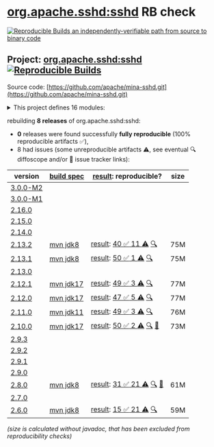 [org.apache.sshd:sshd](https://central.sonatype.com/artifact/org.apache.sshd/sshd/versions) RB check
=======

[![Reproducible Builds](https://reproducible-builds.org/images/logos/rb.svg) an independently-verifiable path from source to binary code](https://reproducible-builds.org/)

## Project: [org.apache.sshd:sshd](https://central.sonatype.com/artifact/org.apache.sshd/sshd/versions) [![Reproducible Builds](https://img.shields.io/endpoint?url=https://raw.githubusercontent.com/jvm-repo-rebuild/reproducible-central/master/content/org/apache/sshd/badge.json)](https://github.com/jvm-repo-rebuild/reproducible-central/blob/master/content/org/apache/sshd/README.md)

Source code: [https://github.com/apache/mina-sshd.git](https://github.com/apache/mina-sshd.git)

<details><summary>This project defines 16 modules:</summary>

* [org.apache.sshd:apache-sshd](https://central.sonatype.com/artifact/org.apache.sshd/apache-sshd/overview)
* [org.apache.sshd:sshd](https://central.sonatype.com/artifact/org.apache.sshd/sshd/overview)
* [org.apache.sshd:sshd-cli](https://central.sonatype.com/artifact/org.apache.sshd/sshd-cli/overview)
* [org.apache.sshd:sshd-common](https://central.sonatype.com/artifact/org.apache.sshd/sshd-common/overview)
* [org.apache.sshd:sshd-contrib](https://central.sonatype.com/artifact/org.apache.sshd/sshd-contrib/overview)
* [org.apache.sshd:sshd-core](https://central.sonatype.com/artifact/org.apache.sshd/sshd-core/overview)
* [org.apache.sshd:sshd-git](https://central.sonatype.com/artifact/org.apache.sshd/sshd-git/overview)
* [org.apache.sshd:sshd-ldap](https://central.sonatype.com/artifact/org.apache.sshd/sshd-ldap/overview)
* [org.apache.sshd:sshd-mina](https://central.sonatype.com/artifact/org.apache.sshd/sshd-mina/overview)
* [org.apache.sshd:sshd-netty](https://central.sonatype.com/artifact/org.apache.sshd/sshd-netty/overview)
* [org.apache.sshd:sshd-openpgp](https://central.sonatype.com/artifact/org.apache.sshd/sshd-openpgp/overview)
* [org.apache.sshd:sshd-osgi](https://central.sonatype.com/artifact/org.apache.sshd/sshd-osgi/overview)
* [org.apache.sshd:sshd-putty](https://central.sonatype.com/artifact/org.apache.sshd/sshd-putty/overview)
* [org.apache.sshd:sshd-scp](https://central.sonatype.com/artifact/org.apache.sshd/sshd-scp/overview)
* [org.apache.sshd:sshd-sftp](https://central.sonatype.com/artifact/org.apache.sshd/sshd-sftp/overview)
* [org.apache.sshd:sshd-spring-sftp](https://central.sonatype.com/artifact/org.apache.sshd/sshd-spring-sftp/overview)
</details>

rebuilding **8 releases** of org.apache.sshd:sshd:
- **0** releases were found successfully **fully reproducible** (100% reproducible artifacts :white_check_mark:),
- 8 had issues (some unreproducible artifacts :warning:, see eventual :mag: diffoscope and/or :memo: issue tracker links):

| version | [build spec](/BUILDSPEC.md) | [result](https://reproducible-builds.org/docs/jvm/): reproducible? | size |
| -- | --------- | ------ | -- |
| [3.0.0-M2](https://central.sonatype.com/artifact/org.apache.sshd/sshd/3.0.0-M2/pom) | | | |
| [3.0.0-M1](https://central.sonatype.com/artifact/org.apache.sshd/sshd/3.0.0-M1/pom) | | | |
| [2.16.0](https://central.sonatype.com/artifact/org.apache.sshd/sshd/2.16.0/pom) | | | |
| [2.15.0](https://central.sonatype.com/artifact/org.apache.sshd/sshd/2.15.0/pom) | | | |
| [2.14.0](https://central.sonatype.com/artifact/org.apache.sshd/sshd/2.14.0/pom) | | | |
| [2.13.2](https://central.sonatype.com/artifact/org.apache.sshd/sshd/2.13.2/pom) | [mvn jdk8](sshd-2.13.2.buildspec) | [result](sshd-2.13.2.buildinfo): [40 :white_check_mark:  11 :warning:](sshd-2.13.2.buildcompare) [:mag:](sshd-2.13.2.diffoscope) | 75M |
| [2.13.1](https://central.sonatype.com/artifact/org.apache.sshd/sshd/2.13.1/pom) | [mvn jdk8](sshd-2.13.1.buildspec) | [result](sshd-2.13.1.buildinfo): [50 :white_check_mark:  1 :warning:](sshd-2.13.1.buildcompare) [:mag:](sshd-2.13.1.diffoscope) | 75M |
| [2.13.0](https://central.sonatype.com/artifact/org.apache.sshd/sshd/2.13.0/pom) | | | |
| [2.12.1](https://central.sonatype.com/artifact/org.apache.sshd/sshd/2.12.1/pom) | [mvn jdk17](sshd-2.12.1.buildspec) | [result](sshd-2.12.1.buildinfo): [49 :white_check_mark:  3 :warning:](sshd-2.12.1.buildcompare) [:mag:](sshd-2.12.1.diffoscope) | 77M |
| [2.12.0](https://central.sonatype.com/artifact/org.apache.sshd/sshd/2.12.0/pom) | [mvn jdk17](sshd-2.12.0.buildspec) | [result](sshd-2.12.0.buildinfo): [47 :white_check_mark:  5 :warning:](sshd-2.12.0.buildcompare) [:mag:](sshd-2.12.0.diffoscope) | 77M |
| [2.11.0](https://central.sonatype.com/artifact/org.apache.sshd/sshd/2.11.0/pom) | [mvn jdk11](sshd-2.11.0.buildspec) | [result](sshd-2.11.0.buildinfo): [49 :white_check_mark:  3 :warning:](sshd-2.11.0.buildcompare) [:mag:](sshd-2.11.0.diffoscope) | 76M |
| [2.10.0](https://central.sonatype.com/artifact/org.apache.sshd/sshd/2.10.0/pom) | [mvn jdk17](sshd-2.10.0.buildspec) | [result](sshd-2.10.0.buildinfo): [50 :white_check_mark:  2 :warning:](sshd-2.10.0.buildcompare) [:mag:](sshd-2.10.0.diffoscope) [:memo:](https://github.com/apache/mina-sshd/pull/378) | 73M |
| [2.9.3](https://central.sonatype.com/artifact/org.apache.sshd/sshd/2.9.3/pom) | | | |
| [2.9.2](https://central.sonatype.com/artifact/org.apache.sshd/sshd/2.9.2/pom) | | | |
| [2.9.1](https://central.sonatype.com/artifact/org.apache.sshd/sshd/2.9.1/pom) | | | |
| [2.9.0](https://central.sonatype.com/artifact/org.apache.sshd/sshd/2.9.0/pom) | | | |
| [2.8.0](https://central.sonatype.com/artifact/org.apache.sshd/sshd/2.8.0/pom) | [mvn jdk8](sshd-2.8.0.buildspec) | [result](sshd-2.8.0.buildinfo): [31 :white_check_mark:  21 :warning:](sshd-2.8.0.buildcompare) [:mag:](sshd-2.8.0.diffoscope) [:memo:](https://github.com/apache/mina-sshd/pull/271) | 61M |
| [2.7.0](https://central.sonatype.com/artifact/org.apache.sshd/sshd/2.7.0/pom) | | | |
| [2.6.0](https://central.sonatype.com/artifact/org.apache.sshd/sshd/2.6.0/pom) | [mvn jdk8](sshd-2.6.0.buildspec) | [result](sshd-2.6.0.buildinfo): [15 :white_check_mark:  21 :warning:](sshd-2.6.0.buildcompare) [:mag:](sshd-2.6.0.diffoscope) | 59M |

<i>(size is calculated without javadoc, that has been excluded from reproducibility checks)</i>
